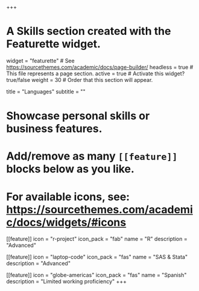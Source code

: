 +++
# A Skills section created with the Featurette widget.
widget = "featurette"  # See https://sourcethemes.com/academic/docs/page-builder/
headless = true  # This file represents a page section.
active = true  # Activate this widget? true/false
weight = 30  # Order that this section will appear.

title = "Languages"
subtitle = ""

# Showcase personal skills or business features.
# 
# Add/remove as many `[[feature]]` blocks below as you like.
# 
# For available icons, see: https://sourcethemes.com/academic/docs/widgets/#icons

[[feature]]
  icon = "r-project"
  icon_pack = "fab"
  name = "R"
  description = "Advanced"
  
[[feature]]
  icon = "laptop-code"
  icon_pack = "fas"
  name = "SAS & Stata"
  description = "Advanced"  

[[feature]]
  icon = "globe-americas"
  icon_pack = "fas"
  name = "Spanish"
  description = "Limited working proficiency"
+++
